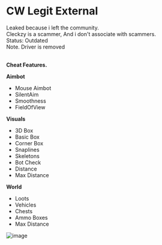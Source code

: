 # CW Legit External
Leaked because i left the community. <br>
Cleckzy is a scammer, And i don't associate with scammers. <br>
Status: Outdated <br>
Note. Driver is removed <br> <br>

**Cheat Features.**

**Aimbot**
- Mouse Aimbot
- SilentAim
- Smoothness
- FieldOfView 

**Visuals**
- 3D Box
- Basic Box
- Corner Box
- Snaplines
- Skeletons
- Bot Check
- Distance
- Max Distance

**World**
- Loots
- Vehicles
- Chests
- Ammo Boxes
- Max Distance <br>


![image](https://user-images.githubusercontent.com/104642778/221056627-80f01e84-a3c7-4b35-a2ae-cdf07ddb4ed4.png)

